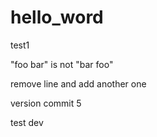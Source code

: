 # hello_word

test1

"foo bar" is not "bar foo"


remove line and add another one 





version commit 5


test dev
